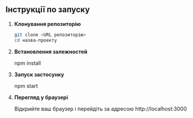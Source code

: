 ## Інструкції по запуску

1. **Клонування репозиторію**
   ```bash
   git clone <URL репозиторію>
   cd назва-проекту

2. **Встановлення залежностей**

    npm install

3. **Запуск застосунку**

    npm start

4. **Перегляд у браузері**

    Відкрийте ваш браузер і перейдіть за адресою http://localhost:3000